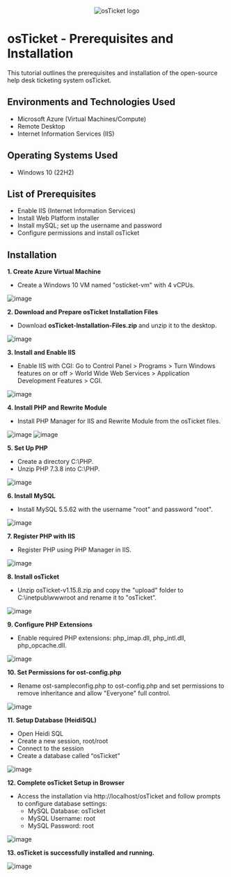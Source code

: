 <p align="center">
<img src="https://i.imgur.com/Clzj7Xs.png" alt="osTicket logo"/>
</p>

<h1>osTicket - Prerequisites and Installation</h1>
This tutorial outlines the prerequisites and installation of the open-source help desk ticketing system osTicket.<br />

<h2>Environments and Technologies Used</h2>

- Microsoft Azure (Virtual Machines/Compute)
- Remote Desktop
- Internet Information Services (IIS)

<h2>Operating Systems Used </h2>

- Windows 10</b> (22H2)

<h2>List of Prerequisites</h2>

- Enable IIS (Internet Information Services)
- Install Web Platform installer 
- Install mySQL; set up the username and password
- Configure permissions and install osTicket


<h2>Installation</h2>

<b>1. Create Azure Virtual Machine</b>
- Create a Windows 10 VM named "osticket-vm" with 4 vCPUs.
  
![image](https://github.com/user-attachments/assets/4317a02c-c921-4b77-b22c-485842d91cf9)


<b>2. Download and Prepare osTicket Installation Files</b>
- Download <b>osTicket-Installation-Files.zip</b> and unzip it to the desktop.
  
![image](https://github.com/user-attachments/assets/2ce1a07d-a912-4596-b359-f91f77332799)

<b>3. Install and Enable IIS</b>
- Enable IIS with CGI: Go to Control Panel > Programs > Turn Windows features on or off > World Wide Web Services > Application Development Features > CGI.
  
![image](https://github.com/user-attachments/assets/8f7bf924-b03c-405a-a069-d40a3a5f1e4d)

<b>4. Install PHP and Rewrite Module</b>
- Install PHP Manager for IIS and Rewrite Module from the osTicket files.

![image](https://github.com/user-attachments/assets/fa696552-5728-47d5-82d0-d30a52ff547e) ![image](https://github.com/user-attachments/assets/80e80c79-9ccc-4b49-8519-d021126c214a)


<b>5. Set Up PHP</b>
- Create a directory C:\PHP.
- Unzip PHP 7.3.8 into C:\PHP.

![image](https://github.com/user-attachments/assets/df09fb65-bd78-43b9-a136-eb45a2d95f45)

<b>6. Install MySQL</b>
- Install MySQL 5.5.62 with the username "root" and password "root".
  
![image](https://github.com/user-attachments/assets/54b7d818-19a4-42a0-a336-f4f825e699d4)

<b>7. Register PHP with IIS</b>
- Register PHP using PHP Manager in IIS.
  
![image](https://github.com/user-attachments/assets/fd90c2cd-b41a-4c52-a2fd-938d814aa8e1)

<b>8. Install osTicket</b>
- Unzip osTicket-v1.15.8.zip and copy the "upload" folder to C:\inetpub\wwwroot and rename it to "osTicket".
  
![image](https://github.com/user-attachments/assets/0ff3dde2-28c1-421a-a92a-9982d3f5552c)

<b>9. Configure PHP Extensions</b>
- Enable required PHP extensions: php_imap.dll, php_intl.dll, php_opcache.dll.
  
![image](https://github.com/user-attachments/assets/679d45a3-dba7-4140-9c78-7eff90532f50)

<b>10. Set Permissions for ost-config.php</b>
- Rename ost-sampleconfig.php to ost-config.php and set permissions to remove inheritance and allow "Everyone" full control.
  
![image](https://github.com/user-attachments/assets/88b83894-197c-49d3-a37e-0e9d157429cc)

<b>11. Setup Database (HeidiSQL)</b>
- Open Heidi SQL
- Create a new session, root/root
- Connect to the session
- Create a database called “osTicket”
  
![image](https://github.com/user-attachments/assets/1309989c-5c04-4dce-8940-d1cb536742a9)

<b>12. Complete osTicket Setup in Browser</b>
- Access the installation via http://localhost/osTicket and follow prompts to configure database settings:
   - MySQL Database: osTicket
   - MySQL Username: root
   - MySQL Password: root
     
![image](https://github.com/user-attachments/assets/9f91903a-b30e-4ebc-895f-3fe2ef2d7b31)

<b>13. osTicket is successfully installed and running.</b>

![image](https://github.com/user-attachments/assets/9beb26c2-aa4d-412b-9cce-f5bbbfe545cc)
